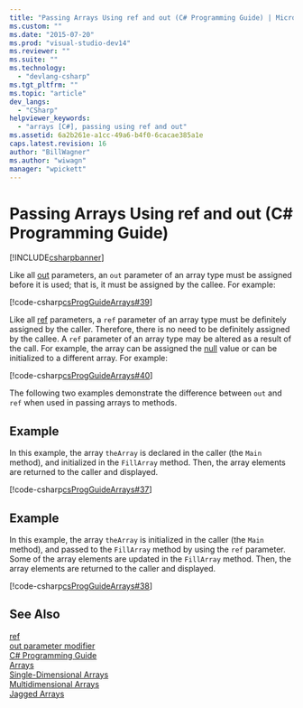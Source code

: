 ```yaml
---
title: "Passing Arrays Using ref and out (C# Programming Guide) | Microsoft Docs"
ms.custom: ""
ms.date: "2015-07-20"
ms.prod: "visual-studio-dev14"
ms.reviewer: ""
ms.suite: ""
ms.technology: 
  - "devlang-csharp"
ms.tgt_pltfrm: ""
ms.topic: "article"
dev_langs: 
  - "CSharp"
helpviewer_keywords: 
  - "arrays [C#], passing using ref and out"
ms.assetid: 6a2b261e-a1cc-49a6-b4f0-6cacae385a1e
caps.latest.revision: 16
author: "BillWagner"
ms.author: "wiwagn"
manager: "wpickett"
---
```

# Passing Arrays Using ref and out (C# Programming Guide)
[!INCLUDE[csharpbanner](../../../includes/csharpbanner.md)]

Like all [out](../../../csharp/language-reference/keywords/out.md) parameters, an `out` parameter of an array type must be assigned before it is used; that is, it must be assigned by the callee. For example:  
  
 [!code-csharp[csProgGuideArrays#39](../../../samples/snippets/csharp/VS_Snippets_VBCSharp/csProgGuideArrays/CS/Arrays.cs#39)]  
  
 Like all [ref](../../../csharp/language-reference/keywords/ref.md) parameters, a `ref` parameter of an array type must be definitely assigned by the caller. Therefore, there is no need to be definitely assigned by the callee. A `ref` parameter of an array type may be altered as a result of the call. For example, the array can be assigned the [null](../../../csharp/language-reference/keywords/null.md) value or can be initialized to a different array. For example:  
  
 [!code-csharp[csProgGuideArrays#40](../../../samples/snippets/csharp/VS_Snippets_VBCSharp/csProgGuideArrays/CS/Arrays.cs#40)]  
  
 The following two examples demonstrate the difference between `out` and `ref` when used in passing arrays to methods.  
  
## Example  
 In this example, the array `theArray` is declared in the caller (the `Main` method), and initialized in the `FillArray` method. Then, the array elements are returned to the caller and displayed.  
  
 [!code-csharp[csProgGuideArrays#37](../../../samples/snippets/csharp/VS_Snippets_VBCSharp/csProgGuideArrays/CS/Arrays.cs#37)]  
  
## Example  
 In this example, the array `theArray` is initialized in the caller (the `Main` method), and passed to the `FillArray` method by using the `ref` parameter. Some of the array elements are updated in the `FillArray` method. Then, the array elements are returned to the caller and displayed.  
  
 [!code-csharp[csProgGuideArrays#38](../../../samples/snippets/csharp/VS_Snippets_VBCSharp/csProgGuideArrays/CS/Arrays.cs#38)]  
  
## See Also  
 [ref](../../../csharp/language-reference/keywords/ref.md)   
 [out parameter modifier](../../../csharp/language-reference/keywords/out-parameter-modifier.md)   
 [C# Programming Guide](../../../csharp/programming-guide/index.md)   
 [Arrays](../../../csharp/programming-guide/arrays/index.md)   
 [Single-Dimensional Arrays](../../../csharp/programming-guide/arrays/single-dimensional-arrays.md)   
 [Multidimensional Arrays](../../../csharp/programming-guide/arrays/multidimensional-arrays.md)   
 [Jagged Arrays](../../../csharp/programming-guide/arrays/jagged-arrays.md)